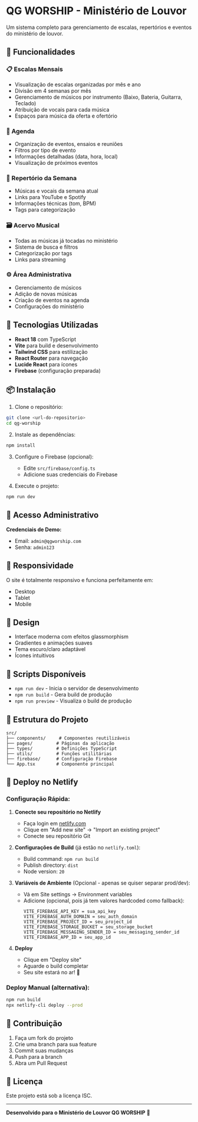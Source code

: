 # QG WORSHIP - Ministério de Louvor

Um sistema completo para gerenciamento de escalas, repertórios e eventos do ministério de louvor.

## 🎵 Funcionalidades

### 📋 Escalas Mensais
- Visualização de escalas organizadas por mês e ano
- Divisão em 4 semanas por mês
- Gerenciamento de músicos por instrumento (Baixo, Bateria, Guitarra, Teclado)
- Atribuição de vocais para cada música
- Espaços para música da oferta e ofertório

### 📅 Agenda
- Organização de eventos, ensaios e reuniões
- Filtros por tipo de evento
- Informações detalhadas (data, hora, local)
- Visualização de próximos eventos

### 🎼 Repertório da Semana
- Músicas e vocais da semana atual
- Links para YouTube e Spotify
- Informações técnicas (tom, BPM)
- Tags para categorização

### 🗃️ Acervo Musical
- Todas as músicas já tocadas no ministério
- Sistema de busca e filtros
- Categorização por tags
- Links para streaming

### ⚙️ Área Administrativa
- Gerenciamento de músicos
- Adição de novas músicas
- Criação de eventos na agenda
- Configurações do ministério

## 🚀 Tecnologias Utilizadas

- **React 18** com TypeScript
- **Vite** para build e desenvolvimento
- **Tailwind CSS** para estilização
- **React Router** para navegação
- **Lucide React** para ícones
- **Firebase** (configuração preparada)

## 📦 Instalação

1. Clone o repositório:
```bash
git clone <url-do-repositorio>
cd qg-worship
```

2. Instale as dependências:
```bash
npm install
```

3. Configure o Firebase (opcional):
   - Edite `src/firebase/config.ts`
   - Adicione suas credenciais do Firebase

4. Execute o projeto:
```bash
npm run dev
```

## 🔐 Acesso Administrativo

**Credenciais de Demo:**
- Email: `admin@qgworship.com`
- Senha: `admin123`

## 📱 Responsividade

O site é totalmente responsivo e funciona perfeitamente em:
- Desktop
- Tablet
- Mobile

## 🎨 Design

- Interface moderna com efeitos glassmorphism
- Gradientes e animações suaves
- Tema escuro/claro adaptável
- Ícones intuitivos

## 🔧 Scripts Disponíveis

- `npm run dev` - Inicia o servidor de desenvolvimento
- `npm run build` - Gera build de produção
- `npm run preview` - Visualiza o build de produção

## 📂 Estrutura do Projeto

```
src/
├── components/     # Componentes reutilizáveis
├── pages/         # Páginas da aplicação
├── types/         # Definições TypeScript
├── utils/         # Funções utilitárias
├── firebase/      # Configuração Firebase
└── App.tsx        # Componente principal
```

## 🚀 Deploy no Netlify

### Configuração Rápida:

1. **Conecte seu repositório no Netlify**
   - Faça login em [netlify.com](https://netlify.com)
   - Clique em "Add new site" → "Import an existing project"
   - Conecte seu repositório Git

2. **Configurações de Build** (já estão no `netlify.toml`):
   - Build command: `npm run build`
   - Publish directory: `dist`
   - Node version: `20`

3. **Variáveis de Ambiente** (Opcional - apenas se quiser separar prod/dev):
   - Vá em Site settings → Environment variables
   - Adicione (opcional, pois já tem valores hardcoded como fallback):
     ```
     VITE_FIREBASE_API_KEY = sua_api_key
     VITE_FIREBASE_AUTH_DOMAIN = seu_auth_domain
     VITE_FIREBASE_PROJECT_ID = seu_project_id
     VITE_FIREBASE_STORAGE_BUCKET = seu_storage_bucket
     VITE_FIREBASE_MESSAGING_SENDER_ID = seu_messaging_sender_id
     VITE_FIREBASE_APP_ID = seu_app_id
     ```

4. **Deploy**
   - Clique em "Deploy site"
   - Aguarde o build completar
   - Seu site estará no ar! 🎉

### Deploy Manual (alternativa):

```bash
npm run build
npx netlify-cli deploy --prod
```

## 🤝 Contribuição

1. Faça um fork do projeto
2. Crie uma branch para sua feature
3. Commit suas mudanças
4. Push para a branch
5. Abra um Pull Request

## 📄 Licença

Este projeto está sob a licença ISC.

---

**Desenvolvido para o Ministério de Louvor QG WORSHIP** 🎵

